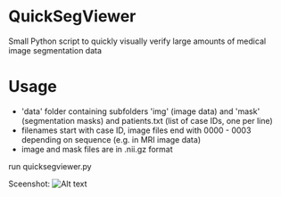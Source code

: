 # QuickSegViewer
Small Python script to quickly visually verify large amounts of medical image segmentation data


# Usage
- 'data' folder containing subfolders 'img' (image data) and 'mask' (segmentation masks) and patients.txt (list of case IDs, one per line)
- filenames start with case ID, image files end with 0000 - 0003 depending on sequence (e.g. in MRI image data)
- image and mask files are in .nii.gz format

run quicksegviewer.py

Sceenshot:
![Alt text](relative/path/to/img.jpg?raw=true "Title")
